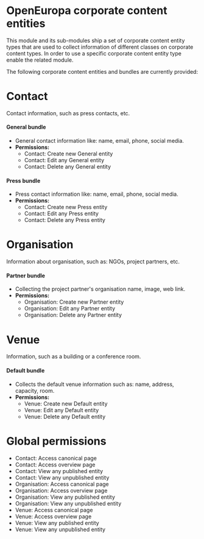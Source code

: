 # OpenEuropa corporate content entities

This module and its sub-modules ship a set of corporate content entity types that are used to collect information
of different classes on corporate content types. In order to use a specific corporate content entity type enable the related module.

The following corporate content entities and bundles are currently provided:

# Contact
Contact information, such as press contacts, etc.
#### General bundle
- General contact information like: name, email, phone, social media.
- **Permissions:**
    - Contact: Create new General entity
    - Contact: Edit any General entity
    - Contact: Delete any General entity

#### Press bundle
- Press contact information like: name, email, phone, social media.
- **Permissions:**
    - Contact: Create new Press entity
    - Contact: Edit any Press entity
    - Contact: Delete any Press entity

# Organisation
Information about organisation, such as: NGOs, project partners, etc.
#### Partner bundle
- Collecting the project partner's organisation name, image, web link.
- **Permissions:**
    - Organisation: Create new Partner entity
    - Organisation: Edit any Partner entity
    - Organisation: Delete any Partner entity

# Venue
Information, such as a building or a conference room.
#### Default bundle
- Collects the default venue information such as: name, address, capacity, room.
- **Permissions:**
    - Venue: Create new Default entity
    - Venue: Edit any Default entity
    - Venue: Delete any Default entity

# Global permissions
- Contact: Access canonical page
- Contact: Access overview page
- Contact: View any published entity
- Contact: View any unpublished entity
- Organisation: Access canonical page
- Organisation: Access overview page
- Organisation: View any published entity
- Organisation: View any unpublished entity
- Venue: Access canonical page
- Venue: Access overview page
- Venue: View any published entity
- Venue: View any unpublished entity
